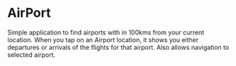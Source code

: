 # AirPort

Simple application to find airports with in 100kms from your current location. When you tap on an Airport location, it shows you either departures or arrivals of the flights for that airport. Also allows navigation to selected airport.

